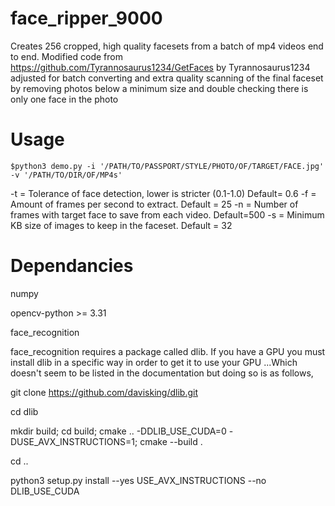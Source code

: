# face_ripper_9000
Creates 256 cropped, high quality facesets from a batch of mp4 videos end to end. 
Modified code from https://github.com/Tyrannosaurus1234/GetFaces by Tyrannosaurus1234 adjusted for batch converting and
extra quality scanning of the final faceset by removing photos below a minimum size and double checking there is only one
face in the photo

# Usage

    $python3 demo.py -i '/PATH/TO/PASSPORT/STYLE/PHOTO/OF/TARGET/FACE.jpg' -v '/PATH/TO/DIR/OF/MP4s'

-t = Tolerance of face detection, lower is stricter (0.1-1.0) Default= 0.6
-f = Amount of frames per second to extract. Default = 25
-n = Number of frames with target face to save from each video. Default=500
-s = Minimum KB size of images to keep in the faceset. Default = 32

# Dependancies
numpy

opencv-python >= 3.31

face_recognition

face_recognition requires a package called dlib. If you have a GPU you must install dlib in a specific way in order to get it to use your GPU ...Which doesn't seem to be listed in the documentation but doing so is as follows,

git clone https://github.com/davisking/dlib.git

cd dlib

mkdir build; cd build; cmake .. -DDLIB_USE_CUDA=0 -DUSE_AVX_INSTRUCTIONS=1; cmake --build .

cd ..

python3 setup.py install --yes USE_AVX_INSTRUCTIONS --no DLIB_USE_CUDA
